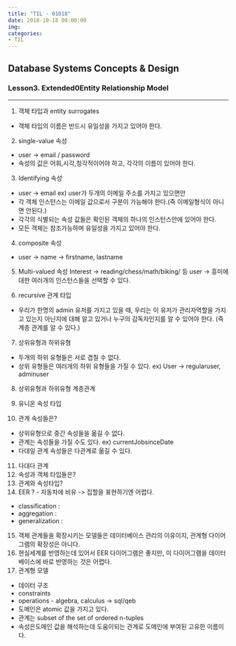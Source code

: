 ```yaml
---
title: "TIL - 01018"
date: 2018-10-18 00:00:00
img:
categories:
- TIL
---
```


## Database Systems Concepts & Design
### Lesson3. Extended0Entity Relationship Model

---

1. 객체 타입과 entity surrogates
- 객체 타입의 이름은 반드시 유일성을 가지고 있어야 한다.

2. single-value 속성
- user -> email / password
- 속성의 값은 어휘,시각,청각적이어야 하고, 각각의 이름이 있어야 한다.

3. Identifying 속성
- user -> email ex) user가 두개의 이메일 주소를 가지고 있으면안
- 각 객체 인스턴스는 이메일 값으로서 구분이 가능해야 한다.(즉 이메일형식이 아니면 안된다.)
- 각각의 식별되는 속성 값들은 확인된 객체의 하나의 인스턴스안에 있어야 한다.
- 모든 객체는 참조가능하며 유일성을 가지고 있어야 한다.

4. composite 속성
- user -> name -> firstname, lastname

5. Multi-valued 속성
Interest -> reading/chess/math/biking/ 등
user -> 흥미에 대한 여러개의 인스턴스들을 선택할 수 있다.

6. recursive 관계 타입
- 우리가 한명의 admin 유저를 가지고 있을 때, 우리는 이 유저가 관리자역할을 가지고 있는지 아닌지에 대해 알고 있거나 누구의 감독자인지를 알 수 있어야 한다. (즉 계층 관계를 알 수 있다.)

7. 상위유형과 하위유형
- 두개의 하위 유형들은 서로 겹칠 수 없다.
- 상위 유형들은 여러개의 하위 유형들을 가질 수 있다. ex) User -> regularuser, adminuser

8. 상위유형과 하위유형 계층관계

9. 유니온 속성 타입

10. 관계 속성들은?
- 상위유형으로 중간 속성들을 옮길 수 없다.
- 관계는 속성들을 가질 수도 있다. ex) currentJobsinceDate
- 다대일 관계 속성들은 다관계로 옮길 수 있다.

11. 다대다 관계
12. 속성과 객체 타입들은?
13. 관계와 속성타입?
14. EER ? - 자동차에 비유 -> 집할을 표현하기엔 어렵다.
- classification :
- aggregation :
- generalization :
15. 객체 관계들을 확장시키는 모델들은 데이터베이스 관리의 이유이지, 관계형 다이어그램의 확장성은 아니다.
16. 현실세계를 반영하는데 있어서 EER 다이어그램은 좋지만, 이 다이어그램을 데이터베이스에 바로 반영하는 것은 어렵다.
17. 관계형 모델
- 데이터 구조
- constraints
- operations - algebra, calculus -> sql/qeb
- 도메인은 atomic 값을 가지고 있다.
- 관계는 subset of the set of ordered n-tuples
- 속성은도메인 값을 해석하는데 도움이되는 관계로 도메인에 부여된 고유한 이름이다. 
